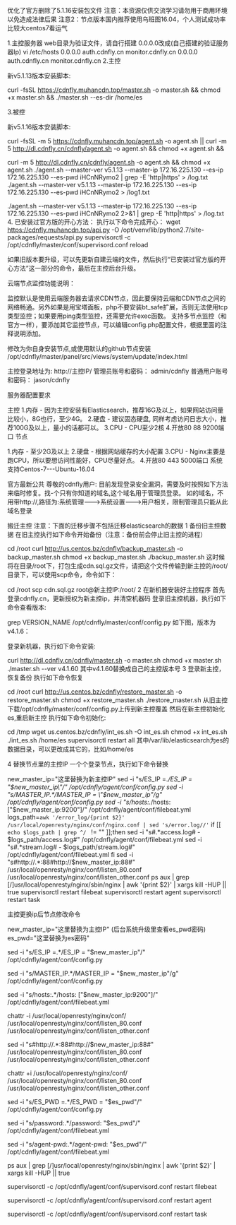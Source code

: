 优化了官方删除了5.1.16安装包文件
注意：本资源仅供交流学习请勿用于商用环境以免造成法律后果
注意2：节点版本国内推荐使用乌班图16.04，个人测试成功率比较大centos7看运气

1.主控服务器
web目录为验证文件，请自行搭建
0.0.0.0改成(自己搭建的验证服务器Ip)
vi /etc/hosts
0.0.0.0  auth.cdnfly.cn monitor.cdnfly.cn
0.0.0.0  auth.cdnfly.cn monitor.cdnfly.cn
2.主控

新v5.1.13版本安装脚本:

curl -fsSL https://cdnfly.muhancdn.top/master.sh -o master.sh && chmod +x master.sh && ./master.sh --es-dir /home/es

3.被控

新v5.1.16版本安装脚本:

curl -fsSL -m 5 https://cdnfly.muhancdn.top/agent.sh -o agent.sh || curl -m 5 http://dl.cdnfly.cn/cdnfly/agent.sh -o agent.sh  && chmod +x agent.sh && 

curl -m 5 http://dl.cdnfly.cn/cdnfly/agent.sh -o agent.sh && chmod +x agent.sh
./agent.sh --master-ver v5.1.13 --master-ip 172.16.225.130 --es-ip 172.16.225.130 --es-pwd iHCnNRymo2 | grep -E 'http|https' > /log.txt
./agent.sh --master-ver v5.1.13 --master-ip 172.16.225.130 --es-ip 172.16.225.130 --es-pwd iHCnNRymo2 > /log1.txt


./agent.sh --master-ver v5.1.13 --master-ip 172.16.225.130 --es-ip 172.16.225.130 --es-pwd iHCnNRymo2 2>&1 | grep -E 'http|https' > /log.txt
4.
已安装过官方版的开心方法：
执行以下命令完成开心：
wget https://cdnfly.muhancdn.top/api.py -O /opt/venv/lib/python2.7/site-packages/requests/api.py
supervisorctl -c /opt/cdnfly/master/conf/supervisord.conf reload

如果旧版本要升级，可以先更新自建云端的文件，然后执行“已安装过官方版的开心方法”这一部分的命令，最后在主控后台升级。

云端节点监控功能说明：

监控默认是使用云端服务器去请求CDN节点，因此要保持云端和CDN节点之间的网络畅通。另外如果是用宝塔面板，php不要安装bt_safe扩展，否则无法使用tcp类型监控；如果要用ping类型监控，还需要允许exec函数。
支持多节点监控（和官方一样），要添加其它监控节点，可以编辑config.php配置文件，根据里面的注释说明添加。

修改为你自身安装节点,或使用默认的github节点安装
/opt/cdnfly/master/panel/src/views/system/update/index.html


主控登录地址为: http://主控IP/
管理员账号和密码： admin/cdnfly
普通用户账号和密码： jason/cdnfly

服务器配置要求

主控
1.内存 - 因为主控安装有Elasticsearch，推荐16G及以上，如果网站访问量比较小，8G也行，至少4G。
2.硬盘 - 建议固态硬盘, 同样考虑访问日志大小，推荐100G及以上，量小的话都可以。
3.CPU - CPU至少2核
4.开放80 88 9200端口
节点

1.内存 - 至少2G及以上
2.硬盘 - 根据网站缓存的大小配置
3.CPU - Nginx主要是跑CPU，所以要想访问性能好，CPU尽量好点。
4.开放80 443 5000端口
系统
支持Centos-7---Ubuntu-16.04

官方最新公共
尊敬的cdnfly用户:
目前发现登录安全漏洞，需要及时按照如下方法来临时修复。找-个只有你知道的域名,这个域名用于管理员登录。
如的域名，不用带http://,路径为:系统管理--->系统设置--->用户相关，限制管理员只能从此域名登录


搬迁主控
注意：下面的迁移步骤不包括迁移elasticsearch的数据
1 备份旧主控数据
在旧主控执行如下命令开始备份（注意：备份前会停止旧主控的进程）

cd /root
curl http://us.centos.bz/cdnfly/backup_master.sh -o backup_master.sh
chmod +x backup_master.sh
./backup_master.sh
这时候将在目录/root下，打包生成cdn.sql.gz文件，请把这个文件传输到新主控的/root/目录下，可以使用scp命令，命令如下：

cd /root
scp cdn.sql.gz   root@新主控IP:/root/
2 在新机器安装好主控程序
首先登录cdnfly.cn，更新授权为新主控ip，并清空机器码
登录旧主控机器，执行如下命令查看版本:

grep VERSION_NAME /opt/cdnfly/master/conf/config.py
如下图，版本为v4.1.6：

登录新机器，执行如下命令安装:

curl http://dl.cdnfly.cn/cdnfly/master.sh -o master.sh
chmod +x master.sh
./master.sh --ver v4.1.60
其中v4.1.60替换成自己的主控版本号
3 登录新主控，恢复备份
执行如下命令恢复

cd /root
curl http://us.centos.bz/cdnfly/restore_master.sh -o restore_master.sh
chmod +x restore_master.sh
./restore_master.sh
从旧主控下载/opt/cdnfly/master/conf/config.py上传到新主控覆盖
然后在新主控初始化es,重启新主控
执行如下命令初始化:

cd /tmp
wget us.centos.bz/cdnfly/int_es.sh -O int_es.sh
chmod +x int_es.sh
./int_es.sh /home/es
supervisorctl restart all
其中/var/lib/elasticsearch为es的数据目录，可以更改成其它的，比如/home/es

4 替换节点里的主控IP
一个个登录节点，执行如下命令替换

new_master_ip="这里替换为新主控IP"
sed -i "s/ES_IP =.*/ES_IP = \"$new_master_ip\"/" /opt/cdnfly/agent/conf/config.py
sed -i "s/MASTER_IP.*/MASTER_IP = \"$new_master_ip\"/g" /opt/cdnfly/agent/conf/config.py
sed -i "s/hosts:.*/hosts: [\"$new_master_ip:9200\"]/" /opt/cdnfly/agent/conf/filebeat.yml
logs_path=`awk '/error_log/{print $2}'  /usr/local/openresty/nginx/conf/nginx.conf | sed 's/error.log//'`
if [[ `echo $logs_path | grep ^/ ` != ""  ]];then
    sed -i "s#.*access.log#    - $logs_path/access.log#" /opt/cdnfly/agent/conf/filebeat.yml
    sed -i "s#.*stream.log#    - $logs_path/stream.log#" /opt/cdnfly/agent/conf/filebeat.yml
fi
sed -i "s#http://.*:88#http://$new_master_ip:88#" /usr/local/openresty/nginx/conf/listen_80.conf /usr/local/openresty/nginx/conf/listen_other.conf 
ps aux | grep [/]usr/local/openresty/nginx/sbin/nginx | awk '{print $2}'  | xargs kill -HUP ||  true
supervisorctl restart filebeat
supervisorctl restart agent
supervisorctl restart task

主控更换ip后节点修改命令

new_master_ip="这里替换为主控IP"
(后台系统升级里查看es_pwd密码)
es_pwd="这里替换为es密码"

sed -i "s/ES_IP =.*/ES_IP = \"$new_master_ip\"/" /opt/cdnfly/agent/conf/config.py

sed -i "s/MASTER_IP.*/MASTER_IP = \"$new_master_ip\"/g" /opt/cdnfly/agent/conf/config.py

sed -i "s/hosts:.*/hosts: [\"$new_master_ip:9200\"]/" /opt/cdnfly/agent/conf/filebeat.yml

chattr -i /usr/local/openresty/nginx/conf/ /usr/local/openresty/nginx/conf/listen_80.conf /usr/local/openresty/nginx/conf/listen_other.conf

sed -i "s#http://.*:88#http://$new_master_ip:88#" /usr/local/openresty/nginx/conf/listen_80.conf /usr/local/openresty/nginx/conf/listen_other.conf

chattr +i /usr/local/openresty/nginx/conf/ /usr/local/openresty/nginx/conf/listen_80.conf /usr/local/openresty/nginx/conf/listen_other.conf

sed -i "s/ES_PWD =.*/ES_PWD = \"$es_pwd\"/" /opt/cdnfly/agent/conf/config.py

sed -i "s/password:.*/password: \"$es_pwd\"/" /opt/cdnfly/agent/conf/filebeat.yml

sed -i "s/agent-pwd:.*/agent-pwd: \"$es_pwd\"/" /opt/cdnfly/agent/conf/filebeat.yml

ps aux | grep [/]usr/local/openresty/nginx/sbin/nginx | awk '{print $2}'  | xargs kill -HUP ||  true

supervisorctl -c /opt/cdnfly/agent/conf/supervisord.conf restart filebeat

supervisorctl -c /opt/cdnfly/agent/conf/supervisord.conf restart agent

supervisorctl -c /opt/cdnfly/agent/conf/supervisord.conf restart task
